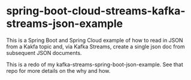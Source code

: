 # spring-boot-cloud-streams-kafka-streams-json-example

This is a Spring Boot and Spring Cloud example of how to read in JSON from a Kakfa topic and, via Kafka Streams, create a single json doc from subsequent JSON documents.  

This is a redo of my kafka-streams-spring-boot-json-example. See that repo for more details on the why and how.